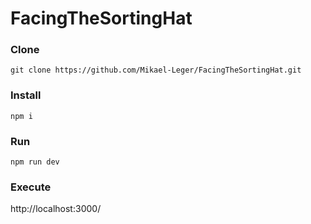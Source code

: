 # FacingTheSortingHat

### Clone
```git clone https://github.com/Mikael-Leger/FacingTheSortingHat.git```

### Install
```npm i```

### Run
```npm run dev```

### Execute
http://localhost:3000/
